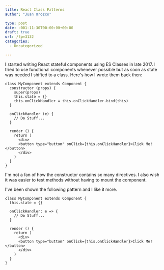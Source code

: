 ```yaml
---
title: React Class Patterns
author: "Juan Orozco" 

type: post
date: -001-11-30T00:00:00+00:00
draft: true
url: /?p=3132
categories:
  - Uncategorized

---
```

I started writing React stateful components using ES Classes in late 2017. I tried to use functional components whenever possible but as soon as state was needed I shifted to a class. Here's how I wrote them back then:

<pre class="wp-block-code"><code>class MyComponent extends Component {
  constructor (props) {
    super(props)
    this.state = {}
    this.onClickHandler = this.onClickHandler.bind(this)
  }

  onClickHandler (e) {
    // Do Stuff...
  }

  render () {
    return (
      &lt;div>
      &lt;button type="button" onClick={this.onClickHandler}>Click Me!&lt;/button>
      &lt;/div>
    )
  }
}</code></pre>

I'm not a fan of how the constructor contains so many directives. I also wish it was easier to test methods without having to mount the component.

I've been shown the following pattern and I like it more.

<pre class="wp-block-code"><code>class MyComponent extends Component {
  this.state = {}

  onClickHandler: e => {
    // Do Stuff...
  }

  render () {
    return (
      &lt;div>
      &lt;button type="button" onClick={this.onClickHandler}>Click Me!&lt;/button>
      &lt;/div>
    )
  }
}</code></pre>